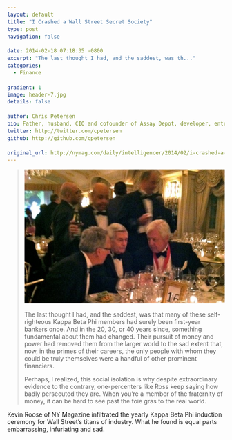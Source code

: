 ```yaml
---
layout: default
title: "I Crashed a Wall Street Secret Society"
type: post
navigation: false

date: 2014-02-18 07:18:35 -0800
excerpt: "The last thought I had, and the saddest, was th..."
categories:
  - Finance

gradient: 1
image: header-7.jpg
details: false

author: Chris Petersen
bio: Father, husband, CIO and cofounder of Assay Depot, developer, entrepreneur and technologist.
twitter: http://twitter.com/cpetersen
github: http://github.com/cpetersen

original_url: http://nymag.com/daily/intelligencer/2014/02/i-crashed-a-wall-street-secret-society.html
---
```





 >   ![a_560x375.jpg](/assets/import/3a1def8a2c6ede63eaac4d6f359ab8df.jpg)  
 >
 >  The last thought I had, and the saddest, was that many of these self-righteous Kappa Beta Phi members had surely been first-year bankers once. And in the 20, 30, or 40 years since, something fundamental about them had changed. Their pursuit of money and power had removed them from the larger world to the sad extent that, now, in the primes of their careers, the only people with whom they could be truly themselves were a handful of other prominent financiers.
 >
 >  Perhaps, I realized, this social isolation is why despite extraordinary evidence to the contrary, one-percenters like Ross keep saying how badly persecuted they are. When you’re a member of the fraternity of money, it can be hard to see past the foie gras to the real world.

 Kevin Roose of NY Magazine infiltrated the yearly Kappa Beta Phi induction ceremony for Wall Street’s titans of industry. What he found is equal parts embarrassing, infuriating and sad.

